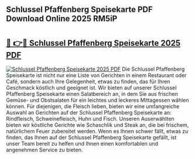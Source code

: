 ## Schlussel Pfaffenberg Speisekarte PDF Download Online 2025 RM5iP

# <h2><a href="http://gc7kcen.nevu.top/?p=Schlussel+Pfaffenberg+Speisekarte">🔗 👉🔴 Schlussel Pfaffenberg Speisekarte 2025 PDF</a></h2>

[![Schlussel Pfaffenberg Speisekarte 2025 PDF](https://i.imgur.com/dBaPXMq.png)](http://gc7kcen.nevu.top/?p=Schlussel+Pfaffenberg+Speisekarte)
Die Schlussel Pfaffenberg Speisekarte ist nicht nur eine Liste von Gerichten in einem Restaurant oder Café, sondern auch Ihre Gelegenheit, etwas zu finden, das für Ihren Geschmack köstlich und geeignet ist. Wir bieten auf unserer Schlussel Pfaffenberg Speisekarte einen Salatbereich an, in dem Sie aus frischen Gemüse- und Obstsalaten für ein leichtes und leckeres Mittagessen wählen können. Für diejenigen, die Fleisch lieben, bieten wir eine umfangreiche Auswahl an Gerichten auf der Schlussel Pfaffenberg Speisekarte an: Rindfleisch, Schweinefleisch, Huhn und Fisch. Unseren Auserwählten bieten wir köstliche Gerichte wie Schaschlik und Steak an, die bei frischem, natürlichem Feuer zubereitet werden. Wenn es Ihnen schwer fällt, etwas zu finden, das Ihnen auf der Schlussel Pfaffenberg Speisekarte gefällt, ist unser Team bereit zu helfen und Ihnen einen komfortablen und angenehmen Service zu bieten.
